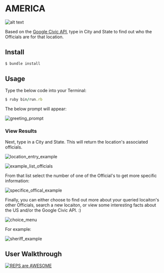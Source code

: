 # AMERICA

![alt text](http://www.apexflags.com/i//Executive_Order_10834_Flag_1.jpg)

Based on the [Google Civic API](https://developers.google.com/civic-information/), type in City and State to find out who the Officials are for that location.

## Install

```ruby
$ bundle install
```
## Usage
Type the below code into your Terminal:
```ruby
$ ruby bin/run.rb
```
The below prompt will appear:

![greeting_prompt](http://i.imgur.com/jmiTvnh.png)

### View Results
Next, type in a City and State. This will return the location's associated officials.

![location_entry_example](http://i.imgur.com/4wjGhjh.png)

![example_list_officials](http://i.imgur.com/TSWlLel.png)

From that list select the number of one of the Official's to get more specific information:

![specifice_offical_example](http://i.imgur.com/alrhi2sg.png)

Finally, you can either choose to find out more about your queried locaiton's other Officials, search a new locaiton, or view some interesting facts about the US and/or the Google Civic API.  :)

![choice_menu](http://i.imgur.com/KO9eqHy.png)

For example:

![sheriff_example](http://i.imgur.com/xrIrtLR.png)

## User Walkthrough

[![REPS are AWESOME](http://i.imgur.com/Ot5DWAW.png)](https://www.youtube.com/watch?v=LUT2zRqL6Jo "Representatives are AWESOME")
